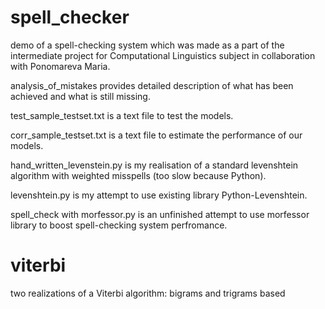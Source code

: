 # spell_checker
demo of a spell-checking system which was made as a part of the intermediate project for Computational Linguistics subject in collaboration with Ponomareva Maria.

analysis_of_mistakes provides detailed description of what has been achieved and what is still missing.

test_sample_testset.txt is a text file to test the models.

corr_sample_testset.txt	is a text file to estimate the performance of our models.

hand_written_levenstein.py	is my realisation of a standard levenshtein algorithm with weighted misspells (too slow because Python).

levenshtein.py	is my attempt to use existing library Python-Levenshtein.

spell_check with morfessor.py	is an unfinished attempt to use morfessor library to boost spell-checking system perfromance.

# viterbi
two realizations of a Viterbi algorithm: bigrams and trigrams based
